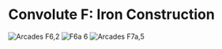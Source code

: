 # Convolute F: Iron Construction
![Arcades F6,2](https://user-images.githubusercontent.com/36647441/145731291-b90ca211-37f3-483f-9155-48a8ce82cc5b.jpg)
![F6a 6](https://user-images.githubusercontent.com/36647441/149172264-f65f5ca5-4776-4952-b80e-7534e695e20e.jpg)
![Arcades F7a,5](https://user-images.githubusercontent.com/36647441/145819704-270b277a-fdd2-4175-b1e2-f4bc2515ae83.jpg)
